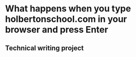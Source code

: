 # What happens when you type holbertonschool.com in your browser and press Enter
## Technical writing project
